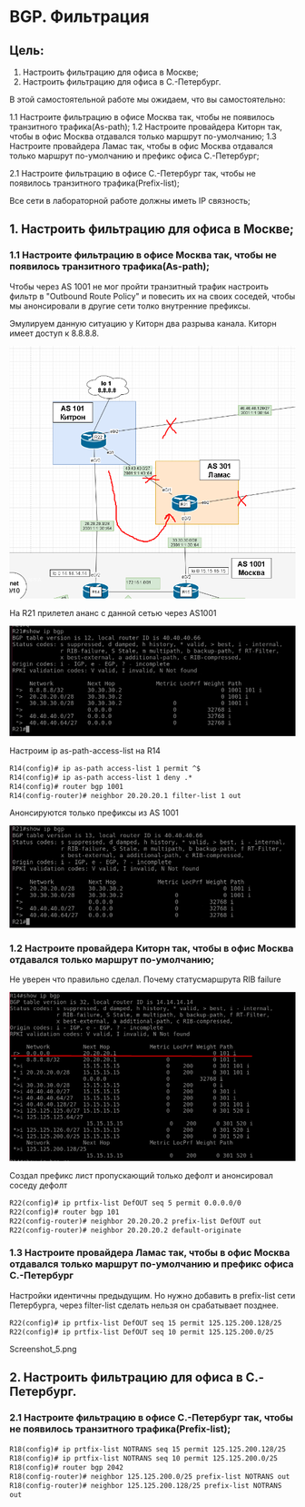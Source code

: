 # BGP. Фильтрация

## Цель:  

1. Настроить фильтрацию для офиса в Москве;
2. Настроить фильтрацию для офиса в С.-Петербург.

В этой самостоятельной работе мы ожидаем, что вы самостоятельно: 

1.1 Настроите фильтрацию в офисе Москва так, чтобы не появилось транзитного трафика(As-path);
1.2 Настроите провайдера Киторн так, чтобы в офис Москва отдавался только маршрут по-умолчанию; 
1.3 Настроите провайдера Ламас так, чтобы в офис Москва отдавался только маршрут по-умолчанию и префикс офиса С.-Петербург;  

2.1 Настроите фильтрацию в офисе С.-Петербург так, чтобы не появилось транзитного трафика(Prefix-list);  

 
Все сети в лабораторной работе должны иметь IP связность;  

## 1. Настроить фильтрацию для офиса в Москве;

### 1.1 Настроите фильтрацию в офисе Москва так, чтобы не появилось транзитного трафика(As-path);

Чтобы через AS 1001 не мог пройти транзитный трафик настроить фильтр в "Outbound Route Policy" и повесить их на своих соседей, чтобы мы анонсировали в другие сети толко внутренние префиксы.

Эмулируем данную ситуацию у Киторн два разрыва канала. Киторн имеет доступ к 8.8.8.8. 

![alert-text](Pictures/Screenshot_1.png)

На R21 прилетел ананс с данной сетью через AS1001

![alert-text](Pictures/Screenshot_2.png)

Настроим ip as-path-access-list на R14
```
R14(config)# ip as-path access-list 1 permit ^$
R14(config)# ip as-path access-list 1 deny .*
R14(config)# router bgp 1001
R14(config-router)# neighbor 20.20.20.1 filter-list 1 out
```

Анонсируются только префиксы из AS 1001  

![alert-text](Pictures/Screenshot_3.png)

### 1.2 Настроите провайдера Киторн так, чтобы в офис Москва отдавался только маршрут по-умолчанию; 

Не уверен что правильно сделал. Почему статусмаршрута RIB failure

![alert-text](Pictures/Screenshot_4.png)

Создал префикс лист пропускающий только дефолт и анонсировал соседу дефолт

```
R22(config)# ip prtfix-list DefOUT seq 5 permit 0.0.0.0/0
R22(config)# router bgp 101
R22(config-router)# neighbor 20.20.20.2 prefix-list DefOUT out
R22(config-router)# neighbor 20.20.20.2 default-originate 
```

### 1.3 Настроите провайдера Ламас так, чтобы в офис Москва отдавался только маршрут по-умолчанию и префикс офиса С.-Петербург

Настройки идентичны предыдущим. Но нужно добавить в prefix-list сети Петербурга, через filter-list сделать нельзя он срабатывает позднее.
```
R22(config)# ip prtfix-list DefOUT seq 15 permit 125.125.200.128/25
R22(config)# ip prtfix-list DefOUT seq 10 permit 125.125.200.0/25
```
Screenshot_5.png


## 2. Настроить фильтрацию для офиса в С.-Петербург.


### 2.1 Настроите фильтрацию в офисе С.-Петербург так, чтобы не появилось транзитного трафика(Prefix-list);  

```
R18(config)# ip prtfix-list NOTRANS seq 15 permit 125.125.200.128/25
R18(config)# ip prtfix-list NOTRANS seq 10 permit 125.125.200.0/25
R18(config)# router bgp 2042
R18(config-router)# neighbor 125.125.200.0/25 prefix-list NOTRANS out
R18(config-router)# neighbor 125.125.200.128/25 prefix-list NOTRANS out
```


